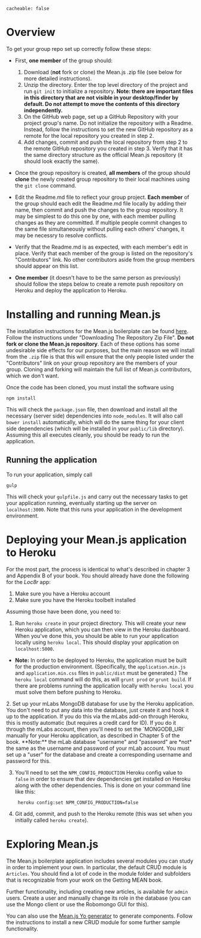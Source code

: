 ```
cacheable: false
```

# Overview

To get your group repo set up correctly follow these steps:

* First, **one member** of the group should:
  1. Download (**not** fork or clone) the Mean.js .zip file (see below for more detailed instructions).
  2. Unzip the directory. Enter the top level directory of the project and run `git init` to initialize a repository. **Note: there are important files in this directory that are not visible in your desktop/finder by default. Do not attempt to move the contents of this directory independently.**
  3. On the GitHub web page, set up a GitHub Repository with your project group's name. Do not initialize the repository with a Readme. Instead, follow the instructions to set the new GitHub repository as a remote for the local repository you created in step 2.
  4. Add changes, commit and push the local repository from step 2 to the remote GitHub repository you created in step 3. Verify that it has the same directory structure as the official Mean.js repository (it should look exactly the same).
  <p>
* Once the group repository is created, **all members** of the group should **clone** the newly created group repository to their local machines using the `git clone` command.

* Edit the Readme.md file to reflect your group project. **Each member** of the group should each edit the Readme.md file locally by adding their name, then commit and push the changes to the group repository. It may be simplest to do this one by one, with each member pulling changes as they are committed. If multiple people commit changes to the same file simultaneously without pulling each others' changes, it may be necessry to resolve conflicts.

* Verify that the Readme.md is as expected, with each member's edit in place. Verify that each member of the group is listed on the repository's "Contributors" link. No other contributors aside from the group members should appear on this list.

* **One member** (it doesn't have to be the same person as previously) should follow the steps below to create a remote push repository on Heroku and deploy the application to Heroku.

# Installing and running Mean.js

The installation instructions for the Mean.js boilerplate can be found [here](https://github.com/meanjs/mean). Follow the instructions under "Downloading The Repository Zip File". **Do not fork or clone the Mean.js repository**. Each of these options has some undesirable side effects for our purposes, but the main reason we will install from the `.zip` file is that this will ensure that the only people listed under the "Contributors" link on your group repository are the members of your group. Cloning and forking will maintain the full list of Mean.js contributors, which we don't want.

Once the code has been cloned, you must install the software using

`npm install`

This will check the `package.json` file, then download and install all the necessary (server side) dependencies into `node_modules`. It will also call `bower install` automatically, which will do the same thing for your client side dependencies (which will be installed in your `public/lib` directory). Assuming this all executes cleanly, you should be ready to run the application.

## Running the application

To run your application, simply call

`gulp`

This will check your `gulpfile.js` and carry out the necessary tasks to get your application running, eventually starting up the server on `localhost:3000`. Note that this runs your application in the development environment.

<!-- download_mean_zip.png -->

# Deploying your Mean.js application to Heroku

For the most part, the process is identical to what's described in chapter 3 and Appendix B of your book. You should already have done the following for the *Loc8r* app:

1. Make sure you have a Heroku account
2. Make sure you have the Heroku toolbelt installed

Assuming those have been done, you need to:

1. Run `heroku create` in your project directory. This will create your new Heroku application, which you can then view in the Heroku dashboard.
When you've done this, you should be able to run your application locally using `heroku local`. This should display your application on `localhost:5000`.
 * **Note:** In order to be deployed to Heroku, the application must be built for the production environment. (Specifically, the `application.min.js` and `application.min.css` files in `public/dist` must be generated.) The `heroku local` command will do this, as will `grunt prod` or `grunt build`. If there are problems running the application locally with `heroku local` you must solve them before pushing to Heroku.
<p>
2. Set up your mLabs MongoDB database for use by the Heroku application. You don't need to put any data into the database, just create it and hook it up to the application. If you do this via the mLabs add-on through Heroku, this is mostly automatic (but requires a credit card for ID). If you do it through the mLabs account, then you'll need to set the `MONGODB_URI` manually for your Heroku application, as described in Chapter 5 of the book. **Note:** the mLab database "username" and "password" are *not* the same as the username and password of your mLab account. You must set up a "user" for the database and create a corresponding username and password for this.

3. You'll need to set the `NPM_CONFIG_PRODUCTION` Heroku config value to `false` in order to ensure that dev dependencies get installed on Heroku along with the other dependencies. This is done on your command line like this:

        heroku config:set NPM_CONFIG_PRODUCTION=false

4. Git add, commit, and push to the Heroku remote (this was set when you initially called `heroku create`).


# Exploring Mean.js

The Mean.js boilerplate application includes several modules you can study in order to implement your own. In particular, the default CRUD module is `Articles`. You should find a lot of code in the module folder and subfolders that is recognizable from your work on the Getting MEAN book.

Further functionality, including creating new articles, is available for `admin` users. Create a user and manually change its role in the database (you can use the Mongo client or use the Robomongo GUI for this).

You can also use the [Mean.js Yo generator](http://meanjs.org/generator.html) to generate components. Follow the instructions to install a new CRUD module for some further sample functionality.   
